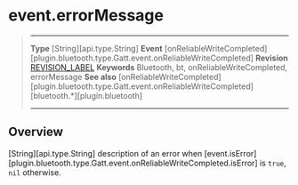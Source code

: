 # event.errorMessage

> --------------------- ------------------------------------------------------------------------------------------
> __Type__              [String][api.type.String]
> __Event__             [onReliableWriteCompleted][plugin.bluetooth.type.Gatt.event.onReliableWriteCompleted]
> __Revision__          [REVISION_LABEL](REVISION_URL)
> __Keywords__          Bluetooth, bt, onReliableWriteCompleted, errorMessage
> __See also__          [onReliableWriteCompleted][plugin.bluetooth.type.Gatt.event.onReliableWriteCompleted]
>						[bluetooth.*][plugin.bluetooth]
> --------------------- ------------------------------------------------------------------------------------------

## Overview

[String][api.type.String] description of an error when [event.isError][plugin.bluetooth.type.Gatt.event.onReliableWriteCompleted.isError] is `true`, `nil` otherwise.